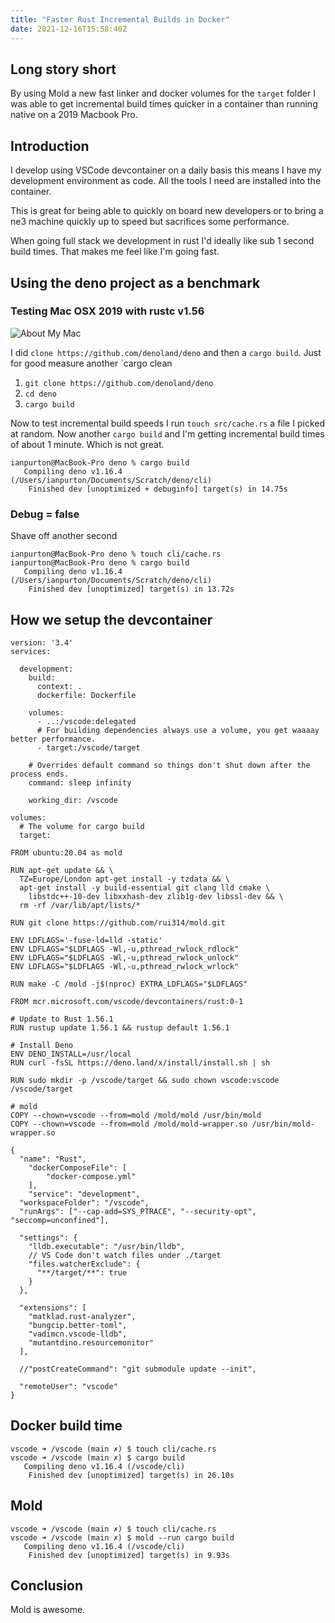 ```yaml
---
title: "Faster Rust Incremental Builds in Docker"
date: 2021-12-16T15:58:40Z
---
```


## Long story short

By using Mold a new fast linker and docker volumes for the `target` folder I was able to get incremental build times quicker in a container than running native on a 2019 Macbook Pro.

## Introduction

I develop using VSCode devcontainer on a daily basis this means I have my development environment as code. All the tools I need are installed into the container.

This is great for being able to quickly on board new developers or to bring a ne3 machine quickly up to speed but sacrifices some performance.

When going full stack we development in rust I'd ideally like sub 1 second build times. That makes me feel like I'm going fast.

## Using the deno project as a benchmark

### Testing Mac OSX 2019 with rustc v1.56

![About My Mac](/mysetup.png)

I did `clone https://github.com/denoland/deno` and then a `cargo build`. Just for good measure another `cargo clean

1. `git clone https://github.com/denoland/deno`
1. `cd deno`
1. `cargo build`

Now to test incremental build speeds I run `touch src/cache.rs` a file I picked at random. Now another `cargo build` and I'm getting incremental build times of about 1 minute. Which is not great.

```
ianpurton@MacBook-Pro deno % cargo build       
   Compiling deno v1.16.4 (/Users/ianpurton/Documents/Scratch/deno/cli)
    Finished dev [unoptimized + debuginfo] target(s) in 14.75s
```

### Debug = false

Shave off another second

```
ianpurton@MacBook-Pro deno % touch cli/cache.rs
ianpurton@MacBook-Pro deno % cargo build       
   Compiling deno v1.16.4 (/Users/ianpurton/Documents/Scratch/deno/cli)
    Finished dev [unoptimized] target(s) in 13.72s
```


## How we setup the devcontainer

```
version: '3.4'
services:

  development:
    build: 
      context: .
      dockerfile: Dockerfile
    
    volumes:
      - ..:/vscode:delegated
      # For building dependencies always use a volume, you get waaaay better performance.
      - target:/vscode/target

    # Overrides default command so things don't shut down after the process ends.
    command: sleep infinity

    working_dir: /vscode

volumes:
  # The volume for cargo build
  target:
```

```
FROM ubuntu:20.04 as mold

RUN apt-get update && \
  TZ=Europe/London apt-get install -y tzdata && \
  apt-get install -y build-essential git clang lld cmake \
    libstdc++-10-dev libxxhash-dev zlib1g-dev libssl-dev && \
  rm -rf /var/lib/apt/lists/*

RUN git clone https://github.com/rui314/mold.git 

ENV LDFLAGS='-fuse-ld=lld -static'
ENV LDFLAGS="$LDFLAGS -Wl,-u,pthread_rwlock_rdlock"
ENV LDFLAGS="$LDFLAGS -Wl,-u,pthread_rwlock_unlock"
ENV LDFLAGS="$LDFLAGS -Wl,-u,pthread_rwlock_wrlock"

RUN make -C /mold -j$(nproc) EXTRA_LDFLAGS="$LDFLAGS"

FROM mcr.microsoft.com/vscode/devcontainers/rust:0-1

# Update to Rust 1.56.1
RUN rustup update 1.56.1 && rustup default 1.56.1

# Install Deno
ENV DENO_INSTALL=/usr/local
RUN curl -fsSL https://deno.land/x/install/install.sh | sh

RUN sudo mkdir -p /vscode/target && sudo chown vscode:vscode /vscode/target

# mold
COPY --chown=vscode --from=mold /mold/mold /usr/bin/mold
COPY --chown=vscode --from=mold /mold/mold-wrapper.so /usr/bin/mold-wrapper.so
```

```
{
  "name": "Rust",
	"dockerComposeFile": [
		"docker-compose.yml"
	],
	"service": "development",
  "workspaceFolder": "/vscode",
  "runArgs": ["--cap-add=SYS_PTRACE", "--security-opt", "seccomp=unconfined"],

  "settings": {
    "lldb.executable": "/usr/bin/lldb",
    // VS Code don't watch files under ./target
    "files.watcherExclude": {
      "**/target/**": true
    }
  },

  "extensions": [
    "matklad.rust-analyzer",
    "bungcip.better-toml",
    "vadimcn.vscode-lldb",
    "mutantdino.resourcemonitor"
  ],

  //"postCreateCommand": "git submodule update --init",

  "remoteUser": "vscode"
}
```


## Docker build time

```
vscode ➜ /vscode (main ✗) $ touch cli/cache.rs 
vscode ➜ /vscode (main ✗) $ cargo build
   Compiling deno v1.16.4 (/vscode/cli)
    Finished dev [unoptimized] target(s) in 26.10s
```

## Mold

```
vscode ➜ /vscode (main ✗) $ touch cli/cache.rs 
vscode ➜ /vscode (main ✗) $ mold --run cargo build
   Compiling deno v1.16.4 (/vscode/cli)
    Finished dev [unoptimized] target(s) in 9.93s
```

## Conclusion

Mold is awesome.

